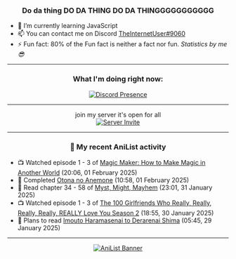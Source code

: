 <div align="center">

### Do da thing DO DA THING DO DA THINGGGGGGGGGGG
</div>

- 🌱 I’m currently learning JavaScript
- 📫 You can contact me on Discord [TheInternetUser#9060](https://discord.com/users/534117072796385300)
- ⚡ Fun fact: 80% of the Fun fact is neither a fact nor fun. _Statistics by me 😎_
<hr>

<div align="center">

### What I'm doing right now:
[![Discord Presence](https://lanyard.cnrad.dev/api/534117072796385300)](https://discord.com/users/534117072796385300)
<hr>

join my server it's open for all <br>
[![Server Invite](https://invidget.switchblade.xyz/bfYgVHxrSs)](https://discord.gg/bfYgVHxrSs)

<hr>
  
### 🌸 My recent AniList activity

</div>

<!-- ANILIST_ACTIVITY:start -->

-   📺 Watched episode 1 - 3 of [Magic Maker: How to Make Magic in Another World](https://anilist.co/anime/179297) (20:06, 01 February 2025)
-   📖 Completed [Otona no Anemone](https://anilist.co/manga/83067) (10:58, 01 February 2025)
-   📖 Read chapter 34 - 58 of [Myst, Might, Mayhem](https://anilist.co/manga/175946) (23:01, 31 January 2025)
-   📺 Watched episode 1 - 3 of [The 100 Girlfriends Who Really, Really, Really, Really, REALLY Love You Season 2](https://anilist.co/anime/172258) (18:55, 30 January 2025)
-   📖 Plans to read [Imouto Haramasenai to Derarenai Shima](https://anilist.co/manga/176434) (05:45, 29 January 2025)

<!-- ANILIST_ACTIVITY:end -->
<hr>

<div align="center">

[![AniList Banner](https://img.anili.st/User/929966)](https://anilist.co/user/TheInternetUser)

<!-- ![Profile views](https://gpvc.arturio.dev/TheInternetUse7) Since 2023-01-09 -->
<br>


</div>
